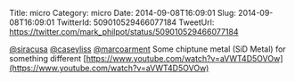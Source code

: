 Title: micro
Category: micro
Date: 2014-09-08T16:09:01
Slug: 2014-09-08T16:09:01
TwitterId: 509010529466077184
TweetUrl: https://twitter.com/mark_philpot/status/509010529466077184

[@siracusa](https://twitter.com/siracusa) [@caseyliss](https://twitter.com/caseyliss) [@marcoarment](https://twitter.com/marcoarment) Some chiptune metal (SiD Metal) for something different [https://www.youtube.com/watch?v=aVWT4D5OVOw](https://www.youtube.com/watch?v=aVWT4D5OVOw)